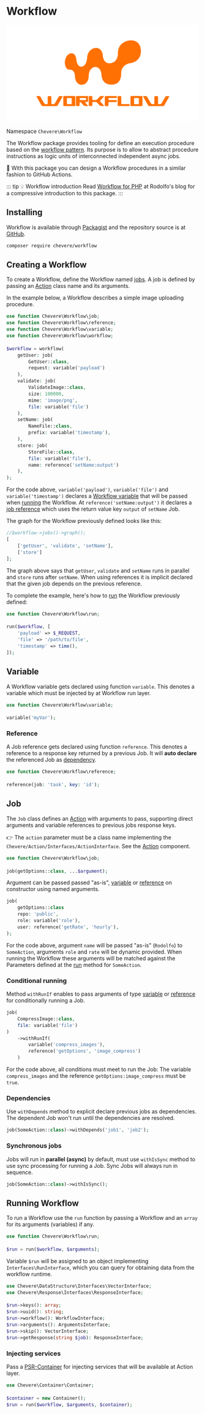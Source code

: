 # Workflow

![Workflow](../src/packages/workflow/workflow-logo.svg)

Namespace `Chevere\Workflow`

The Workflow package provides tooling for define an execution procedure based on the [workflow pattern](https://en.wikipedia.org/wiki/Workflow_pattern). Its purpose is to allow to abstract procedure instructions as logic units of interconnected independent async jobs.

👏 With this package you can design a Workflow procedures in a similar fashion to GitHub Actions.

::: tip 💡 Workflow introduction
 Read [Workflow for PHP](https://rodolfoberrios.com/2022/04/09/workflow-php/) at Rodolfo's blog for a compressive introduction to this package.
:::

## Installing

Workflow is available through [Packagist](https://packagist.org/packages/chevere/workflow) and the repository source is at [GitHub](https://github.com/chevere/workflow).

```sh
composer require chevere/workflow
```

## Creating a Workflow

To create a Workflow, define the Workflow named [jobs](#job). A job is defined by passing an [Action](../library/action.md) class name and its arguments.

In the example below, a Workflow describes a simple image uploading procedure.

```php
use function Chevere\Workflow\job;
use function Chevere\Workflow\reference;
use function Chevere\Workflow\variable;
use function Chevere\Workflow\workflow;

$workflow = workflow(
    getUser: job(
        GetUser::class,
        request: variable('payload')
    ),
    validate: job(
        ValidateImage::class,
        size: 100000,
        mime: 'image/png',
        file: variable('file')
    ),
    setName: job(
        NameFile::class,
        prefix: variable('timestamp'),
    ),
    store: job(
        StoreFile::class,
        file: variable('file'),
        name: reference('setName:output')
    ),
);
```

For the code above, `variable('payload')`, `variable('file')` and `variable('timestamp')` declares a [Workflow variable](#variable) that will be passed when [running](#running-workflow) the Workflow. At `reference('setName:output')` it declares a [job reference](#reference) which uses the return value key `output` of `setName` Job.

The graph for the Workflow previously defined looks like this:

```php
//$workflow->jobs()->graph();
[
    ['getUser', 'validate', 'setName'],
    ['store']
];
```

The graph above says that `getUser`, `validate` and `setName` runs in parallel and `store` runs after `setName`. When using references it is implicit declared that the given job depends on the previous reference.

To complete the example, here's how to [run](#running-workflow) the Workflow previously defined:

```php
use function Chevere\Workflow\run;

run($workflow, [
    'payload' => $_REQUEST,
    'file' => '/path/to/file',
    'timestamp' => time(),
]);
```

## Variable

A Workflow variable gets declared using function `variable`. This denotes a variable which must be injected by at Workflow run layer.

```php
use function Chevere\Workflow\variable;

variable('myVar');
```

### Reference

A Job reference gets declared using function `reference`. This denotes a reference to a response key returned by a previous Job. It will **auto declare** the referenced Job as [dependency](#dependencies).

```php
use function Chevere\Workflow\reference;

reference(job: 'task', key: 'id');
```

## Job

The `Job` class defines an [Action](../library/action.md) with arguments to pass, supporting direct arguments and variable references to previous jobs response keys.

👉 The `action` parameter must be a class name implementing the `Chevere/Action/Interfaces/ActionInterface`. See the [Action](../library/action.md) component.

```php
use function Chevere\Workflow\job;

job(getOptions::class, ...$argument);
```

Argument can be passed passed "as-is", [variable](#variable) or [reference](#reference) on constructor using named arguments.

```php
job(
    getOptions::class
    repo: 'public',
    role: variable('role'),
    user: reference('getRate', 'hourly'),
);
```

For the code above, argument `name` will be passed "as-is" (`Rodolfo`) to `SomeAction`, arguments `role` and `rate` will be dynamic provided. When running the Workflow these arguments will be matched against the Parameters defined at the [run](../library/action.md#run) method for `SomeAction`.

### Conditional running

Method `withRunIf` enables to pass arguments of type [variable](#variable) or [reference](#reference) for conditionally running a Job.

```php
job(
    CompressImage::class,
    file: variable('file')
)
    ->withRunIf(
        variable('compress_images'),
        reference('getOptions', 'image_compress')
    )
```

For the code above, all conditions must meet to run the Job: The variable `compress_images` and the reference `getOptions:image_compress` must be `true`.

### Dependencies

Use `withDepends` method to explicit declare previous jobs as dependencies. The dependent Job won't run until the dependencies are resolved.

```php
job(SomeAction::class)->withDepends('job1', 'job2');
```

### Synchronous jobs

Jobs will run in **parallel (async)** by default, must use `withIsSync` method to use sync processing for running a Job. Sync Jobs will always run in sequence.

```php
job(SomeAction::class)->withIsSync();
```

## Running Workflow

To run a Workflow use the `run` function by passing a Workflow and an `array` for its arguments (variables) if any.

```php
use function Chevere\Workflow\run;

$run = run($workflow, $arguments);
```

Variable `$run` will be assigned to an object implementing `Interfaces\RunInterface`, which you can query for obtaining data from the workflow runtime.

```php
use Chevere\DataStructure\Interfaces\VectorInterface;
use Chevere\Response\Interfaces\ResponseInterface;

$run->keys(): array;
$run->uuid(): string;
$run->workflow(): WorkflowInterface;
$run->arguments(): ArgumentsInterface;
$run->skip(): VectorInterface;
$run->getResponse(string $job): ResponseInterface;
```

### Injecting services

Pass a [PSR-Container](../library/action.md#container) for injecting services that will be available at Action layer.

```php
use Chevere\Container\Container;

$container = new Container();
$run = run($workflow, $arguments, $container);
```
